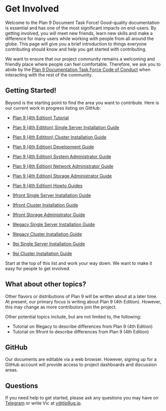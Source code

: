 Get Involved
============

Welcome to the Plan 9 Document Task Force! Good-quality documentation is essential and has one of the most significant impacts on end-users. By getting involved, you will meet new friends, learn new skills and make a difference for many users while working with people from all around the globe. This page will give you a brief introduction to things everyone contributing should know and help you get started with contributing. 

We want to ensure that our project community remains a welcoming and friendly place where people can feel comfortable. Therefore, we ask you to abide by the [Plan 9 Documentation Task Force Code of Conduct](../CoC.md) when interacting with the rest of the community.

## Getting Started!
Beyond is the starting point to find the area you want to contribute. Here is our current work in progress listing on GitHub:

 - [Plan 9 (4th Edition) Tutorial](https://github.com/tip9ug/plan9-4th-edition-tutorial) 
 - [Plan 9 (4th Edititon) Single Server Installation Guide](https://github.com/tip9ug/plan9-4th-edition-single-server-installation-guide)
 - [Plan 9 (4th Edititon) Cluster Installation Guide](https://github.com/tip9ug/plan9-4th-edition-cluster-installation-guide)
 - [Plan 9 (4th Edition) Development Guide](https://github.com/tip9ug/plan9-4th-edition-development-guide)
 - [Plan 9 (4th Edition) System Administrator Guide](https://github.com/tip9ug/plan9-4th-edition-system-administration-guide)
 - [Plan 9 (4th Edition) Network Administrator Guide](https://github.com/tip9ug/plan9-4th-edition-network-administration-guide)
 - [Plan 9 (4th Edition) Storage Administrator Guide](https://github.com/tip9ug/plan9-4th-edition-storage-administration-guide)
 - [Plan 9 (4th Edition) Howto Guides](https://github.com/tip9ug/plan9-4th-edition-howto-guides)

 - [9front Single Server Installation Guide](https://github.com/tip9ug/9front-single-server-installation-guide)
 - [9front Cluster Installation Guide](https://github.com/tip9ug/9front-cluster-installation-guide)
 - [9front Storage Administrator Guide](https://github.com/tip9ug/9front-storage-administration-guide)

 - [9legacy Single Server Installation Guide](https://github.com/tip9ug/9legacy-single-server-installation-guide)
 - [9legacy Cluster Installation Guide](https://github.com/tip9ug/9legacy-cluster-installation-guide)

 - [9pi Single Server Installation Guide](https://github.com/tip9ug/9pi-single-server-installation-guide)
 - [9pi Cluster Installation Guide](https://github.com/tip9ug/9pi-cluster-installation-guide)

Start at the top of this list and work your way down. We want to make it easy for people to get involved. 

## What about other topics?
Other flavors or distributions of Plan 9 will be written about at a later time. At present, our primary focus is writing about Plan 9 (4th Edition). However, this may change as more contributors join the project.

Other potential topics include, but are not limited to, the following:

 - Tutorial on 9legacy to describe differences from Plan 9 (4th Edition)
 - Tutorial on 9front to describe differences from Plan 9 (4th Edition)

## GitHub
Our documents are editable via a web browser. However, signing up for a GitHub account will provide access to project dashboards and discussion areas. 

## Questions
If you need help to get started, please ask any questions you may have on [Telegram](https://t.me/tip9ug) or write Vic at v@tip9ug.jp.
